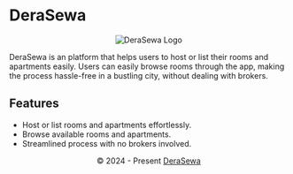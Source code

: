# DeraSewa

<p align="center">
  <img src="[https://your-logo-link-here.png](https://www.google.com/url?sa=i&url=https%3A%2F%2Fsuesys.com%2Fassets%2Fwebsite%2Fimages%2F&psig=AOvVaw0B-eKuy4iDWuVGC7SuvgA_&ust=1738399487154000&source=images&cd=vfe&opi=89978449&ved=0CBQQjRxqFwoTCOiUhPPIn4sDFQAAAAAdAAAAABAE)" alt="DeraSewa Logo" />
</p>

DeraSewa is an platform that helps users to host or list their rooms and apartments easily. Users can easily browse rooms through the app, making the process hassle-free in a bustling city, without dealing with brokers.

## Features
- Host or list rooms and apartments effortlessly.
- Browse available rooms and apartments.
- Streamlined process with no brokers involved.

<p align="center">
  &copy; 2024 - Present <a href="https://derasewa.com" target="_blank">DeraSewa</a>
</p>
